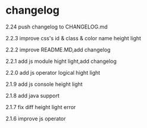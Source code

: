 # changelog 
2.24 push changelog to CHANGELOG.md

2.2.3 improve css's id & class & color name height light

2.2.2 improve README.MD,add changelog 

2.2.1 add js module hight light,add changelog 

2.2.0 add js operator logical hight light 

2.1.9 add js console height light 

2.1.8 add java support 

2.1.7 fix diff height light error 

2.1.6 improve js operator